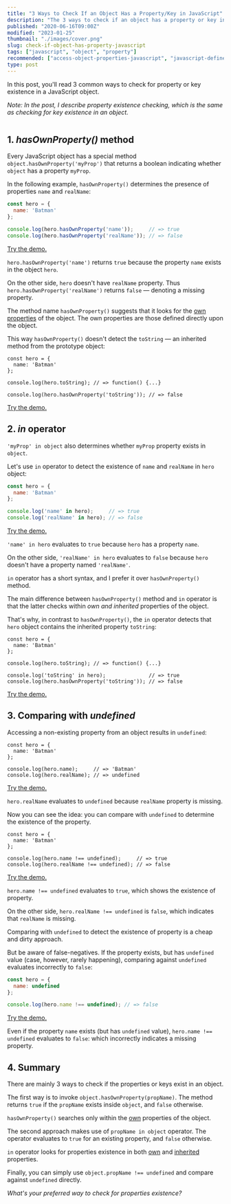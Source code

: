 ```yaml
---
title: "3 Ways to Check If an Object Has a Property/Key in JavaScript"
description: "The 3 ways to check if an object has a property or key in JavaScript: hasOwnProperty() method, in operator, comparing with undefined."
published: "2020-06-16T09:00Z"
modified: "2023-01-25"
thumbnail: "./images/cover.png"
slug: check-if-object-has-property-javascript
tags: ["javascript", "object", "property"]
recommended: ["access-object-properties-javascript", "javascript-defined-variable-checking"]
type: post
---
```


In this post, you'll read 3 common ways to check for property or key existence in a JavaScript object. 

*Note: In the post, I  describe property existence checking, which is the same as checking for key existence in an object.*  

```toc
```

## 1. *hasOwnProperty()* method

Every JavaScript object has a special method `object.hasOwnProperty('myProp')` that returns a boolean indicating whether `object` has a property `myProp`. 

In the following example, `hasOwnProperty()` determines the presence of properties `name` and `realName`:

```javascript
const hero = {
  name: 'Batman'
};

console.log(hero.hasOwnProperty('name'));     // => true
console.log(hero.hasOwnProperty('realName')); // => false
```

[Try the demo.](https://jsfiddle.net/u4o85ckr/1/)

`hero.hasOwnProperty('name')` returns `true` because the property `name` exists in the object `hero`.  

On the other side, `hero` doesn't have `realName` property. Thus `hero.hasOwnProperty('realName')` returns `false` &mdash; denoting a missing property.  

The method name `hasOwnProperty()` suggests that it looks for the [own properties](/own-and-inherited-properties-in-javascript/#1-own-properties) of the object. The own properties are those defined directly upon the object.  

This way `hasOwnProperty()` doesn't detect the `toString` &mdash; an inherited method from the prototype object:

```javascript{6}
const hero = {
  name: 'Batman'
};

console.log(hero.toString); // => function() {...}

console.log(hero.hasOwnProperty('toString')); // => false
```
[Try the demo.](https://jsfiddle.net/frtdawc4/)

## 2. *in* operator

`'myProp' in object` also determines whether `myProp` property exists in `object`.  

Let's use `in` operator to detect the existence of `name` and `realName` in `hero` object:

```javascript
const hero = {
  name: 'Batman'
};

console.log('name' in hero);     // => true
console.log('realName' in hero); // => false
```
[Try the demo.](https://jsfiddle.net/r9g0nae3/)

`'name' in hero` evaluates to `true` because `hero` has a property `name`. 

On the other side, `'realName' in hero` evaluates to `false` because `hero` doesn't have a property named `'realName'`.  

`in` operator has a short syntax, and I prefer it over `hasOwnProperty()` method.  

The main difference between `hasOwnProperty()` method and `in` operator is that the latter checks within *own and inherited* properties of the object.  

That's why, in contrast to `hasOwnProperty()`, the `in` operator detects that `hero` object contains the inherited property `toString`:

```javascript{6-7}
const hero = {
  name: 'Batman'
};

console.log(hero.toString); // => function() {...}

console.log('toString' in hero);              // => true
console.log(hero.hasOwnProperty('toString')); // => false
```
[Try the demo.](https://jsfiddle.net/2urp4n0a/)

## 3. Comparing with *undefined*

Accessing a non-existing property from an object results in `undefined`:

```javascript{5}
const hero = {
  name: 'Batman'
};

console.log(hero.name);     // => 'Batman'
console.log(hero.realName); // => undefined
```
[Try the demo.](https://jsfiddle.net/cq60uw1f/)

`hero.realName` evaluates to `undefined` because `realName` property is missing.  

Now you can see the idea: you can compare with `undefined` to determine the existence of the property.  

```javascript{5}
const hero = {
  name: 'Batman'
};

console.log(hero.name !== undefined);     // => true
console.log(hero.realName !== undefined); // => false
```
[Try the demo.](https://jsfiddle.net/ouhgvf15/)

`hero.name !== undefined` evaluates to `true`, which shows the existence of property. 

On the other side, `hero.realName !== undefined` is `false`, which indicates that `realName` is missing.  

Comparing with `undefined` to detect the existence of property is a cheap and dirty approach. 

But be aware of false-negatives. If the property exists, but has `undefined` value (case, however, rarely happening), comparing against `undefined` evaluates incorrectly to `false`:

```javascript
const hero = {
  name: undefined
};

console.log(hero.name !== undefined); // => false
```
[Try the demo.](https://jsfiddle.net/5ukpcxe7/)

Even if the property `name` exists (but has `undefined` value), `hero.name !== undefined` evaluates to `false`: which incorrectly indicates a missing property.  

## 4. Summary

There are mainly 3 ways to check if the properties or keys exist in an object.  

The first way is to invoke `object.hasOwnProperty(propName)`. The method returns `true` if the `propName` exists inside `object`, and `false` otherwise.  

`hasOwnProperty()` searches only within the [own](/own-and-inherited-properties-in-javascript/#1-own-properties) properties of the object.  

The second approach makes use of `propName in object` operator. The operator evaluates to `true` for an existing property, and `false` otherwise.  

`in` operator looks for properties existence in both [own](/own-and-inherited-properties-in-javascript/#1-own-properties) and [inherited](/own-and-inherited-properties-in-javascript/#2-inherited-properties) properties.  

Finally, you can simply use `object.propName !== undefined` and compare against `undefined` directly.  

*What's your preferred way to check for properties existence?*
